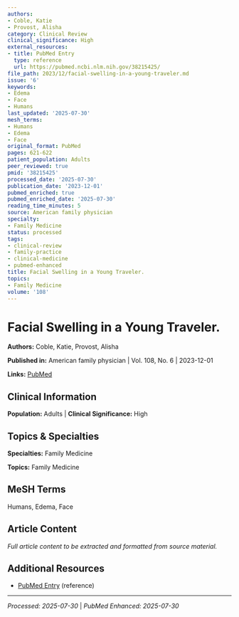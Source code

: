 ```yaml
---
authors:
- Coble, Katie
- Provost, Alisha
category: Clinical Review
clinical_significance: High
external_resources:
- title: PubMed Entry
  type: reference
  url: https://pubmed.ncbi.nlm.nih.gov/38215425/
file_path: 2023/12/facial-swelling-in-a-young-traveler.md
issue: '6'
keywords:
- Edema
- Face
- Humans
last_updated: '2025-07-30'
mesh_terms:
- Humans
- Edema
- Face
original_format: PubMed
pages: 621-622
patient_population: Adults
peer_reviewed: true
pmid: '38215425'
processed_date: '2025-07-30'
publication_date: '2023-12-01'
pubmed_enriched: true
pubmed_enriched_date: '2025-07-30'
reading_time_minutes: 5
source: American family physician
specialty:
- Family Medicine
status: processed
tags:
- clinical-review
- family-practice
- clinical-medicine
- pubmed-enhanced
title: Facial Swelling in a Young Traveler.
topics:
- Family Medicine
volume: '108'
---
```


# Facial Swelling in a Young Traveler.

**Authors:** Coble, Katie, Provost, Alisha

**Published in:** American family physician | Vol. 108, No. 6 | 2023-12-01

**Links:** [PubMed](https://pubmed.ncbi.nlm.nih.gov/38215425/)

## Clinical Information

**Population:** Adults | **Clinical Significance:** High

## Topics & Specialties

**Specialties:** Family Medicine

**Topics:** Family Medicine

## MeSH Terms

Humans, Edema, Face

## Article Content

*Full article content to be extracted and formatted from source material.*

## Additional Resources

- [PubMed Entry](https://pubmed.ncbi.nlm.nih.gov/38215425/) (reference)

---

*Processed: 2025-07-30* | *PubMed Enhanced: 2025-07-30*
